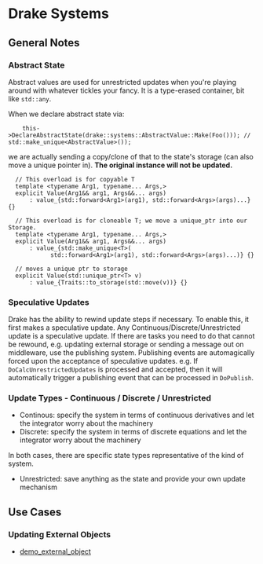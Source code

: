 # Drake Systems

## General Notes

### Abstract State

Abstract values are used for unrestricted updates when you're playing around with whatever
tickles your fancy. It is a type-erased container, bit like `std::any`.

When we declare abstract state via:

```
    this->DeclareAbstractState(drake::systems::AbstractValue::Make(Foo())); // std::make_unique<AbstractValue>());
```

we are actually sending a copy/clone of that to the state's storage (can also move a unique pointer in).
**The original instance will not be updated.**

```
  // This overload is for copyable T
  template <typename Arg1, typename... Args,>
  explicit Value(Arg1&& arg1, Args&&... args)
      : value_{std::forward<Arg1>(arg1), std::forward<Args>(args)...} {}

  // This overload is for cloneable T; we move a unique_ptr into our Storage.
  template <typename Arg1, typename... Args,>
  explicit Value(Arg1&& arg1, Args&&... args)
      : value_{std::make_unique<T>(
            std::forward<Arg1>(arg1), std::forward<Args>(args)...)} {}

  // moves a unique ptr to storage
  explicit Value(std::unique_ptr<T> v)
      : value_{Traits::to_storage(std::move(v))} {}
```

### Speculative Updates

Drake has the ability to rewind update steps if necessary. To enable this, it first makes a speculative update.
Any Continuous/Discrete/Unrestricted update is a speculative update. If there are tasks you need to do that
cannot be rewound, e.g. updating external storage or sending a message out on middleware, use the publishing
system. Publishing events are automagically forced upon the acceptance of speculative updates. e.g. If
`DoCalcUnrestrictedUpdates` is processed and accepted, then it will automatically trigger a publishing event
that can be processed in `DoPublish`.

### Update Types - Continuous / Discrete / Unrestricted

* Continous: specify the system in terms of continuous derivatives and let the integrator worry about the machinery
* Discrete: specify the system in terms of discrete equations and let the integrator worry about the machinery

In both cases, there are specific state types representative of the kind of system.

* Unrestricted: save anything as the state and provide your own update mechanism

## Use Cases

### Updating External Objects

* [demo_external_object](src/external_object.cpp)
